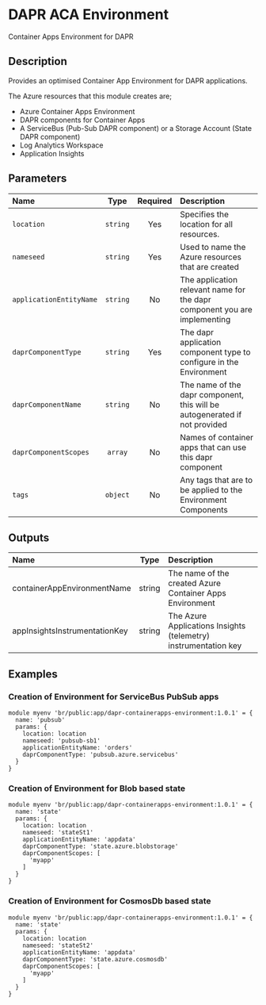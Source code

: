 # DAPR ACA Environment

Container Apps Environment for DAPR

## Description

Provides an optimised Container App Environment for DAPR applications.

The Azure resources that this module creates are;

- Azure Container Apps Environment
- DAPR components for Container Apps
- A ServiceBus (Pub-Sub DAPR component) or a Storage Account (State DAPR component)
- Log Analytics Workspace
- Application Insights

## Parameters

| Name                    | Type     | Required | Description                                                                |
| :---------------------- | :------: | :------: | :------------------------------------------------------------------------- |
| `location`              | `string` | Yes      | Specifies the location for all resources.                                  |
| `nameseed`              | `string` | Yes      | Used to name the Azure resources that are created                          |
| `applicationEntityName` | `string` | No       | The application relevant name for the dapr component you are implementing  |
| `daprComponentType`     | `string` | Yes      | The dapr application component type to configure in the Environment        |
| `daprComponentName`     | `string` | No       | The name of the dapr component, this will be autogenerated if not provided |
| `daprComponentScopes`   | `array`  | No       | Names of container apps that can use this dapr component                   |
| `tags`                  | `object` | No       | Any tags that are to be applied to the Environment Components              |

## Outputs

| Name                          | Type   | Description                                                     |
| :---------------------------- | :----: | :-------------------------------------------------------------- |
| containerAppEnvironmentName   | string | The name of the created Azure Container Apps Environment        |
| appInsightsInstrumentationKey | string | The Azure Applications Insights (telemetry) instrumentation key |

## Examples

### Creation of Environment for ServiceBus PubSub apps

```bicep
module myenv 'br/public:app/dapr-containerapps-environment:1.0.1' = {
  name: 'pubsub'
  params: {
    location: location
    nameseed: 'pubsub-sb1'
    applicationEntityName: 'orders'
    daprComponentType: 'pubsub.azure.servicebus'
  }
}
```

### Creation of Environment for Blob based state

```bicep
module myenv 'br/public:app/dapr-containerapps-environment:1.0.1' = {
  name: 'state'
  params: {
    location: location
    nameseed: 'stateSt1'
    applicationEntityName: 'appdata'
    daprComponentType: 'state.azure.blobstorage'
    daprComponentScopes: [
      'myapp'
    ]
  }
}
```

### Creation of Environment for CosmosDb based state

```bicep
module myenv 'br/public:app/dapr-containerapps-environment:1.0.1' = {
  name: 'state'
  params: {
    location: location
    nameseed: 'stateSt2'
    applicationEntityName: 'appdata'
    daprComponentType: 'state.azure.cosmosdb'
    daprComponentScopes: [
      'myapp'
    ]
  }
}
```